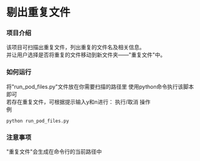 # 剔出重复文件
### 项目介绍
该项目可扫描出重复文件，列出重复的文件名及相关信息。  
并让用户选择是否将重复的文件移动到新文件夹——"重复文件"中。
### 如何运行  
将"run_pod_files.py"文件放在你需要扫描的路径里
使用python命令执行该脚本即可  
若存在重复文件，可根据提示输入y和n进行： 执行/取消 操作  
例  
```
python run_pod_files.py
```
### 注意事项  
"重复文件"会生成在命令行的当前路径中  
